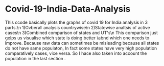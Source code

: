 # Covid-19-India-Data-Analysis
This ccode basically plots the graphs of covid 19 for India analysis in 3 parts.\n
1)Ovberall analysis countrywise\n
2)Statewise analtsis of active cases\n
3)Combined comparison of states and UT's\n
This comparison just gelps us visualise which state is doing better \abnd which one needs to improve. Because raw data
can sometimes be misleading because all states do not have same populaton, In fact some states have very high population
comparatively cases, vice versa. So I hace also taken into account the population in the last section .
